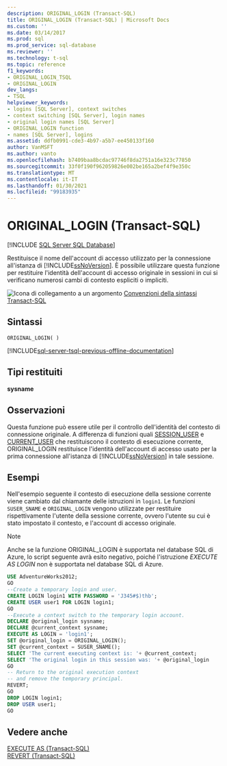 ```yaml
---
description: ORIGINAL_LOGIN (Transact-SQL)
title: ORIGINAL_LOGIN (Transact-SQL) | Microsoft Docs
ms.custom: ''
ms.date: 03/14/2017
ms.prod: sql
ms.prod_service: sql-database
ms.reviewer: ''
ms.technology: t-sql
ms.topic: reference
f1_keywords:
- ORIGINAL_LOGIN_TSQL
- ORIGINAL_LOGIN
dev_langs:
- TSQL
helpviewer_keywords:
- logins [SQL Server], context switches
- context switching [SQL Server], login names
- original login names [SQL Server]
- ORIGINAL_LOGIN function
- names [SQL Server], logins
ms.assetid: ddfb0991-cde3-4b97-a5b7-ee450133f160
author: VanMSFT
ms.author: vanto
ms.openlocfilehash: b7409baa8bcdac97746f8da2751a16e323c77850
ms.sourcegitcommit: 33f0f190f962059826e002be165a2bef4f9e350c
ms.translationtype: MT
ms.contentlocale: it-IT
ms.lasthandoff: 01/30/2021
ms.locfileid: "99183935"
---
```

# <a name="original_login-transact-sql"></a>ORIGINAL_LOGIN (Transact-SQL)
[!INCLUDE [SQL Server SQL Database](../../includes/applies-to-version/sql-asdb.md)]

  Restituisce il nome dell'account di accesso utilizzato per la connessione all'istanza di [!INCLUDE[ssNoVersion](../../includes/ssnoversion-md.md)]. È possibile utilizzare questa funzione per restituire l'identità dell'account di accesso originale in sessioni in cui si verificano numerosi cambi di contesto espliciti o impliciti.  
  
 ![Icona di collegamento a un argomento](../../database-engine/configure-windows/media/topic-link.gif "Icona di collegamento a un argomento") [Convenzioni della sintassi Transact-SQL](../../t-sql/language-elements/transact-sql-syntax-conventions-transact-sql.md)  
  
## <a name="syntax"></a>Sintassi  
  
```syntaxsql
ORIGINAL_LOGIN( )  
```  
  
[!INCLUDE[sql-server-tsql-previous-offline-documentation](../../includes/sql-server-tsql-previous-offline-documentation.md)]

## <a name="return-types"></a>Tipi restituiti
 **sysname**  
  
## <a name="remarks"></a>Osservazioni  
 Questa funzione può essere utile per il controllo dell'identità del contesto di connessione originale. A differenza di funzioni quali [SESSION_USER](../../t-sql/functions/session-user-transact-sql.md) e [CURRENT_USER](../../t-sql/functions/current-user-transact-sql.md) che restituiscono il contesto di esecuzione corrente, ORIGINAL_LOGIN restituisce l'identità dell'account di accesso usato per la prima connessione all'istanza di [!INCLUDE[ssNoVersion](../../includes/ssnoversion-md.md)] in tale sessione.  
 
  
## <a name="examples"></a>Esempi  
 Nell'esempio seguente il contesto di esecuzione della sessione corrente viene cambiato dal chiamante delle istruzioni in `login1`. Le funzioni `SUSER_SNAME` e `ORIGINAL_LOGIN` vengono utilizzate per restituire rispettivamente l'utente della sessione corrente, ovvero l'utente su cui è stato impostato il contesto, e l'account di accesso originale. 
 
  >[!NOTE]
  > Anche se la funzione ORIGINAL_LOGIN è supportata nel database SQL di Azure, lo script seguente avrà esito negativo, poiché l'istruzione *EXECUTE AS LOGIN* non è supportata nel database SQL di Azure. 
  
```sql  
USE AdventureWorks2012;  
GO  
--Create a temporary login and user.  
CREATE LOGIN login1 WITH PASSWORD = 'J345#$)thb';  
CREATE USER user1 FOR LOGIN login1;  
GO  
--Execute a context switch to the temporary login account.  
DECLARE @original_login sysname;  
DECLARE @current_context sysname;  
EXECUTE AS LOGIN = 'login1';  
SET @original_login = ORIGINAL_LOGIN();  
SET @current_context = SUSER_SNAME();  
SELECT 'The current executing context is: '+ @current_context;  
SELECT 'The original login in this session was: '+ @original_login  
GO  
-- Return to the original execution context  
-- and remove the temporary principal.  
REVERT;  
GO  
DROP LOGIN login1;  
DROP USER user1;  
GO  
```  
  
## <a name="see-also"></a>Vedere anche  
 [EXECUTE AS &#40;Transact-SQL&#41;](../../t-sql/statements/execute-as-transact-sql.md)   
 [REVERT &#40;Transact-SQL&#41;](../../t-sql/statements/revert-transact-sql.md)  
  
  
